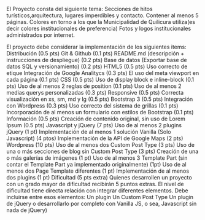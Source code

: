 El Proyecto consta del siguiente tema:
Secciones de hitos turísticos,arquitectura, lugares imperdibles y contacto.
Contener al menos 5 páginas.
Colores en torno a los que la Municipalidad de Quilicura utiliza(es decir colores institucionales de preferencia)
Fotos y logos institucionales administrados por internet.

El proyecto debe considerar la implementación de los siguientes items:
Distribución (0.5 pts)
Git & Github (0.1 pts)
README.md (descripción + instrucciones de despliegue) (0.2 pts)
Base de datos (Exportar base de datos SQL y versionamiento) (0.2 pts)
HTML5 (0.5 pts)
Uso correcto de etique
Integración de Google Analitycs (0.3 pts)
El uso del meta viewport en cada página (0.1 pts)
CSS (0.5 pts)
Uso de display block e inline-block (0.1 pts)
Uso de al menos 2 reglas de position (0.1 pts)
Uso de al menos 2 medias querys personalizadas (0.3 pts)
Responsive (0.5 pts)
Correcta visualización en xs, sm, md y lg (0.5 pts)
Bootstrap 3 (0.5 pts)
Integración con Wordpress (0.3 pts)
Uso correcto del sistema de grillas (0.1 pts)
Incorporación de al menos un formulario con estilos de Bootstrap (0.1
pts)
Información (0.5 pts)
Creación de contenido original, sin uso de Lorem Ipsum (0.5 pts)
Javascript y jQuery (7 pts)
Uso de al menos 2 plugins jQuery (1 pt)
Implementación de al menos 1 solución Vanilla (Solo Javascript) (4 ptos)
Implementación de la API de Google Maps (2 pts)
Wordpress (10 pts)
Uso de al menos dos Custom Post Type (3 pts)
Uso de una o más secciones de blog sin Custom Post Type (3 pts)
Creación de una o más galerías de imágenes (1 pt)
Uso de al menos 3 Template Part (sin contar el Template Part ya
implementado originalmente) (1pt)
Uso de al menos dos Page Template diferentes (1 pt)
Implementación de al menos dos plugins (1 pt)
Dificultad (5 pts extra)
Quienes desarrollen un proyecto con un grado mayor de dificultad
recibirán 5 puntos extras.
El nivel de dificultad tiene directa relación con integrar diferentes
elementos. Debe incluirse entre esos elementos:
Un plugin
Un Custom Post Type
Un plugin de jQuery o desarrollarlo por completo con Vanilla JS, o
sea, Javascript sin nada de jQuery)


